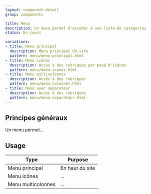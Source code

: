 ```yaml
---
layout: component-detail
group: components

title: Menu
description: Un menu permet d'accéder à une liste de catégories
status: En cours

variations:
- title: Menu principal
  description: Menu principal du site
  pattern: menu/menu-principal.html
- title: Menu icônes
  description: Accès à des rubriques par pavé d'icônes
  pattern: menu/menu-icones.html
- title: Menu multicolonnes
  description: Accès à des rubriques
  pattern: menu/menu-colonnes.html
- title: Menu avec séparateur
  description: Accès à des rubriques
  pattern: menu/menu-separateur.html
---
```


## Principes généraux

Un menu permet...

## Usage

| Type              | Purpose                                                                          |
| ---------------   |----------------------------------------------------------------------------------|
| Menu principal    | En haut du site                                |
| Menu icônes       | ...                           |
| Menu multicolonnes| ...                       |

